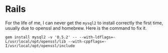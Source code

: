 # Rails

For the life of me, I can never get the `mysql2` to install correctly the first
time, usually due to openssl and homebrew.  Here is the command to fix it.

`gem install mysql2 -v '0.5.2' -- --with-ldflags=-L/usr/local/opt/openssl/lib --with-cppflags=-I/usr/local/opt/openssl/include`
